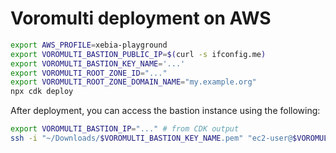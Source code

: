 # Voromulti deployment on AWS

```bash
export AWS_PROFILE=xebia-playground
export VOROMULTI_BASTION_PUBLIC_IP=$(curl -s ifconfig.me)
export VOROMULTI_BASTION_KEY_NAME='...'
export VOROMULTI_ROOT_ZONE_ID="..."
export VOROMULTI_ROOT_ZONE_DOMAIN_NAME="my.example.org"
npx cdk deploy
```

After deployment, you can access the bastion instance using the following:
```bash
export VOROMULTI_BASTION_IP="..." # from CDK output
ssh -i "~/Downloads/$VOROMULTI_BASTION_KEY_NAME.pem" "ec2-user@$VOROMULTI_BASTION_IP"
```
